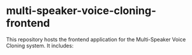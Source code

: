 # multi-speaker-voice-cloning-frontend
This repository hosts the frontend application for the Multi-Speaker Voice Cloning system. It includes:
